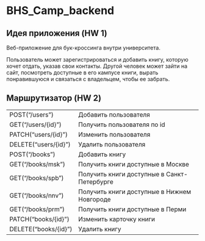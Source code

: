 # BHS_Camp_backend
## Идея приложения (HW 1)
Веб-приложение для бук-кроссинга внутри университета.

Пользователь может зарегистрироваться и добавить книгу, которую хочет отдать, указав свои контакты. Другой человек может зайти на сайт, посмотреть доступные в его кампусе книги, вырать понравившуюся и связаться с владельцем, чтобы ее забрать.
## Маршрутизатор (HW 2)
|                             |                                                    |
|-----------------------------|----------------------------------------------------|
|     POST(“/users”)          |     Добавить пользователя                          |
|     GET(“/users/{id}”)      |     Получить пользователя по id                    |
|     PATCH(“users/{id}”)     |     Изменить пользователя                          |
|     DELETE(“users/{id}”)    |     Удалить пользователя                           |
|     POST(“/books”)          |     Добавить книгу                                 |
|     GET(“/books/msk”)       |     Получить книги доступные в Москве              |
|     GET(“/books/spb”)       |     Получить книги доступные в Санкт-Петербурге    |
|     GET(“/books/nnv”)       |     Получить книги доступные в Нижнем Новгороде    |
|     GET(“/books/prm”)       |     Получить книги доступные в Перми               |
|     PATCH(“books/{id}”)     |     Изменить карточку книги                        |
|     DELETE(“books/{id}”)    |     Удалить книгу                                  |
